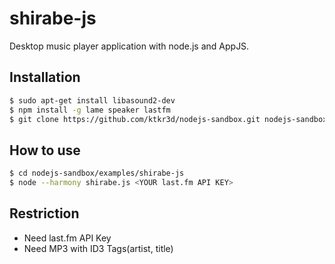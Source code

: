 shirabe-js
=========
Desktop music player application with node.js and AppJS.

Installation
------------

``` bash
$ sudo apt-get install libasound2-dev
$ npm install -g lame speaker lastfm
$ git clone https://github.com/ktkr3d/nodejs-sandbox.git nodejs-sandbox
```

How to use
----------

``` bash
$ cd nodejs-sandbox/examples/shirabe-js
$ node --harmony shirabe.js <YOUR last.fm API KEY>
```

Restriction
-----------

- Need last.fm API Key
- Need MP3 with ID3 Tags(artist, title)
